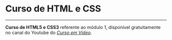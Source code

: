 # Curso de HTML e CSS
***
**Curso de HTML5 e CSS3** referente ao módulo 1, disponível gratuitamente no canal do Youtube do [*Curso em Vídeo*](https://www.youtube.com/c/CursoemV%C3%ADdeo).
